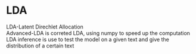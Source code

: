 # LDA
LDA-Latent Direchlet Allocation  
Advanced-LDA is correted LDA, using numpy to speed up the computation  
LDA inference is use to test the model on a given text and give the distribution of a certain text  
